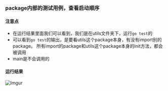 ### package内部的测试用例，查看启动顺序

#### 注意点
 - 在运行结果里面我们可以看到，我们是在utils文件夹下，运行`go test`的
 - 可以看到`go test`的输出，是要看utils这个package本身，有没有import别的package。
 所有import的package和utils这个package本身的init方法，都会被调用
 - main是不会调用的

#### 运行结果
![Imgur](https://i.imgur.com/vO5WIXc.png)